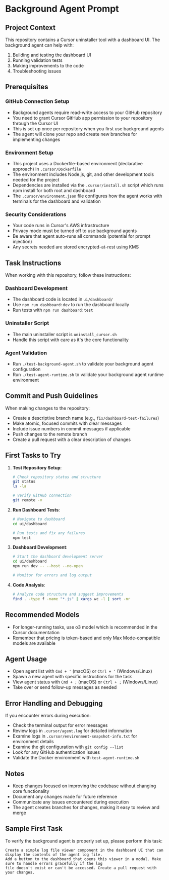 # Background Agent Prompt

## Project Context
This repository contains a Cursor uninstaller tool with a dashboard UI. The background agent can help with:

1. Building and testing the dashboard UI
2. Running validation tests
3. Making improvements to the code
4. Troubleshooting issues

## Prerequisites

### GitHub Connection Setup
- Background agents require read-write access to your GitHub repository
- You need to grant Cursor GitHub app permission to your repository through the Cursor UI
- This is set up once per repository when you first use background agents
- The agent will clone your repo and create new branches for implementing changes

### Environment Setup
- This project uses a Dockerfile-based environment (declarative approach) in `.cursor/Dockerfile`
- The environment includes Node.js, git, and other development tools needed for the project
- Dependencies are installed via the `.cursor/install.sh` script which runs npm install for both root and dashboard
- The `.cursor/environment.json` file configures how the agent works with terminals for the dashboard and validation

### Security Considerations
- Your code runs in Cursor's AWS infrastructure
- Privacy mode must be turned off to use background agents
- Be aware that agent auto-runs all commands (potential for prompt injection)
- Any secrets needed are stored encrypted-at-rest using KMS

## Task Instructions
When working with this repository, follow these instructions:

### Dashboard Development
- The dashboard code is located in `ui/dashboard/`
- Use `npm run dashboard:dev` to run the dashboard locally
- Run tests with `npm run dashboard:test`

### Uninstaller Script
- The main uninstaller script is `uninstall_cursor.sh`
- Handle this script with care as it's the core functionality

### Agent Validation
- Run `./test-background-agent.sh` to validate your background agent configuration
- Run `./test-agent-runtime.sh` to validate your background agent runtime environment

## Commit and Push Guidelines
When making changes to the repository:
- Create a descriptive branch name (e.g., `fix/dashboard-test-failures`)
- Make atomic, focused commits with clear messages
- Include issue numbers in commit messages if applicable
- Push changes to the remote branch
- Create a pull request with a clear description of changes

## First Tasks to Try
1. **Test Repository Setup**:
   ```bash
   # Check repository status and structure
   git status
   ls -la
   
   # Verify GitHub connection
   git remote -v
   ```

2. **Run Dashboard Tests**:
   ```bash
   # Navigate to dashboard
   cd ui/dashboard
   
   # Run tests and fix any failures
   npm test
   ```

3. **Dashboard Development**:
   ```bash
   # Start the dashboard development server
   cd ui/dashboard
   npm run dev -- --host --no-open
   
   # Monitor for errors and log output
   ```

4. **Code Analysis**:
   ```bash
   # Analyze code structure and suggest improvements
   find . -type f -name "*.js" | xargs wc -l | sort -nr
   ```

## Recommended Models
- For longer-running tasks, use o3 model which is recommended in the Cursor documentation
- Remember that pricing is token-based and only Max Mode-compatible models are available

## Agent Usage
- Open agent list with `Cmd + '` (macOS) or `Ctrl + '` (Windows/Linux)
- Spawn a new agent with specific instructions for the task
- View agent status with `Cmd + ;` (macOS) or `Ctrl + ;` (Windows/Linux)
- Take over or send follow-up messages as needed

## Error Handling and Debugging
If you encounter errors during execution:
- Check the terminal output for error messages
- Review logs in `.cursor/agent.log` for detailed information
- Examine logs in `.cursor/environment-snapshot-info.txt` for environment details
- Examine the git configuration with `git config --list`
- Look for any GitHub authentication issues
- Validate the Docker environment with `test-agent-runtime.sh`

## Notes
- Keep changes focused on improving the codebase without changing core functionality
- Document any changes made for future reference
- Communicate any issues encountered during execution
- The agent creates branches for changes, making it easy to review and merge 

## Sample First Task
To verify the background agent is properly set up, please perform this task:

```
Create a simple log file viewer component in the dashboard UI that can display the contents of the agent log file. 
Add a button to the dashboard that opens this viewer in a modal. Make sure to handle errors gracefully if the log 
file doesn't exist or can't be accessed. Create a pull request with your changes.
``` 